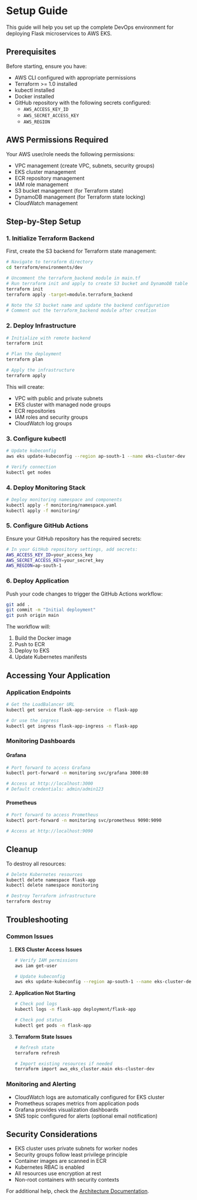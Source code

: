 # Setup Guide

This guide will help you set up the complete DevOps environment for deploying Flask microservices to AWS EKS.

## Prerequisites

Before starting, ensure you have:

- AWS CLI configured with appropriate permissions
- Terraform >= 1.0 installed
- kubectl installed
- Docker installed
- GitHub repository with the following secrets configured:
  - `AWS_ACCESS_KEY_ID`
  - `AWS_SECRET_ACCESS_KEY`
  - `AWS_REGION`

## AWS Permissions Required

Your AWS user/role needs the following permissions:
- VPC management (create VPC, subnets, security groups)
- EKS cluster management
- ECR repository management
- IAM role management
- S3 bucket management (for Terraform state)
- DynamoDB management (for Terraform state locking)
- CloudWatch management

## Step-by-Step Setup

### 1. Initialize Terraform Backend

First, create the S3 backend for Terraform state management:

```bash
# Navigate to terraform directory
cd terraform/environments/dev

# Uncomment the terraform_backend module in main.tf
# Run terraform init and apply to create S3 bucket and DynamoDB table
terraform init
terraform apply -target=module.terraform_backend

# Note the S3 bucket name and update the backend configuration
# Comment out the terraform_backend module after creation
```

### 2. Deploy Infrastructure

```bash
# Initialize with remote backend
terraform init

# Plan the deployment
terraform plan

# Apply the infrastructure
terraform apply
```

This will create:
- VPC with public and private subnets
- EKS cluster with managed node groups
- ECR repositories
- IAM roles and security groups
- CloudWatch log groups

### 3. Configure kubectl

```bash
# Update kubeconfig
aws eks update-kubeconfig --region ap-south-1 --name eks-cluster-dev

# Verify connection
kubectl get nodes
```

### 4. Deploy Monitoring Stack

```bash
# Deploy monitoring namespace and components
kubectl apply -f monitoring/namespace.yaml
kubectl apply -f monitoring/
```

### 5. Configure GitHub Actions

Ensure your GitHub repository has the required secrets:

```bash
# In your GitHub repository settings, add secrets:
AWS_ACCESS_KEY_ID=your_access_key
AWS_SECRET_ACCESS_KEY=your_secret_key
AWS_REGION=ap-south-1
```

### 6. Deploy Application

Push your code changes to trigger the GitHub Actions workflow:

```bash
git add .
git commit -m "Initial deployment"
git push origin main
```

The workflow will:
1. Build the Docker image
2. Push to ECR
3. Deploy to EKS
4. Update Kubernetes manifests

## Accessing Your Application

### Application Endpoints

```bash
# Get the LoadBalancer URL
kubectl get service flask-app-service -n flask-app

# Or use the ingress
kubectl get ingress flask-app-ingress -n flask-app
```

### Monitoring Dashboards

#### Grafana
```bash
# Port forward to access Grafana
kubectl port-forward -n monitoring svc/grafana 3000:80

# Access at http://localhost:3000
# Default credentials: admin/admin123
```

#### Prometheus
```bash
# Port forward to access Prometheus
kubectl port-forward -n monitoring svc/prometheus 9090:9090

# Access at http://localhost:9090
```

## Cleanup

To destroy all resources:

```bash
# Delete Kubernetes resources
kubectl delete namespace flask-app
kubectl delete namespace monitoring

# Destroy Terraform infrastructure
terraform destroy
```

## Troubleshooting

### Common Issues

1. **EKS Cluster Access Issues**
   ```bash
   # Verify IAM permissions
   aws iam get-user
   
   # Update kubeconfig
   aws eks update-kubeconfig --region ap-south-1 --name eks-cluster-dev
   ```

2. **Application Not Starting**
   ```bash
   # Check pod logs
   kubectl logs -n flask-app deployment/flask-app
   
   # Check pod status
   kubectl get pods -n flask-app
   ```

3. **Terraform State Issues**
   ```bash
   # Refresh state
   terraform refresh
   
   # Import existing resources if needed
   terraform import aws_eks_cluster.main eks-cluster-dev
   ```

### Monitoring and Alerting

- CloudWatch logs are automatically configured for EKS cluster
- Prometheus scrapes metrics from application pods
- Grafana provides visualization dashboards
- SNS topic configured for alerts (optional email notification)

## Security Considerations

- EKS cluster uses private subnets for worker nodes
- Security groups follow least privilege principle
- Container images are scanned in ECR
- Kubernetes RBAC is enabled
- All resources use encryption at rest
- Non-root containers with security contexts

For additional help, check the [Architecture Documentation](architecture.md).